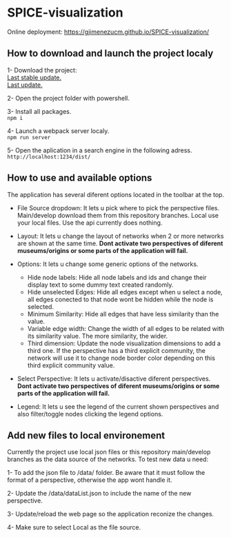 # SPICE-visualization

Online deployment: https://gjimenezucm.github.io/SPICE-visualization/


## How to download and launch the project localy

1- Download the project:
<br> [Last stable update.](https://codeload.github.com/gjimenezUCM/SPICE-visualization/zip/refs/heads/main)
<br> [Last update.](https://codeload.github.com/gjimenezUCM/SPICE-visualization/zip/refs/heads/develop) 

2- Open the project folder with powershell.

3- Install all packages.
<br>```npm i```

4- Launch a webpack server localy.
<br>```npm run server```

5- Open the aplication in a search engine in the following adress.
<br>```http://localhost:1234/dist/```

## How to use and available options

The application has several diferent options located in the toolbar at the top.

- File Source dropdown: It lets u pick where to pick the perspective files. Main/develop download them from this repository branches. Local use your local files. Use the api currently does nothing.

- Layout: It lets u change the layout of networks when 2 or more networks are shown at the same time. **Dont activate two perspectives of diferent museums/origins or some parts of the application will fail.**

- Options: It lets u change some generic options of the networks. 
  - Hide node labels: Hide all node labels and ids and change their display text to some dummy text created randomly.
  - Hide unselected Edges: Hide all edges except when u select a node, all edges conected to that node wont be hidden while the node is selected.
  - Minimum Similarity: Hide all edges that have less similarity than the value.
  - Variable edge width: Change the width of all edges to be related with its similarity value. The more similarity, the wider.
  - Third dimension: Update the node visualization dimensions to add a third one. If the perspective has a third explicit community, the network will use it to change node border color depending on this third explicit community value.
 
- Select Perspective: It lets u activate/disactive diferent perspectives. **Dont activate two perspectives of diferent museums/origins or some parts of the application will fail.**

- Legend: It lets u see the legend of the current shown perspectives and also filter/toggle nodes clicking the legend options.

## Add new files to local environement

Currently the project use local json files or this repository main/develop branches as the data source of the networks.
To test new data u need:

1- To add the json file to /data/ folder. Be aware that it must follow the format of a perspective, otherwise the app wont handle it.

2- Update the /data/dataList.json to include the name of the new perspective. 

3- Update/reload the web page so the application reconize the changes.

4- Make sure to select Local as the file source.
